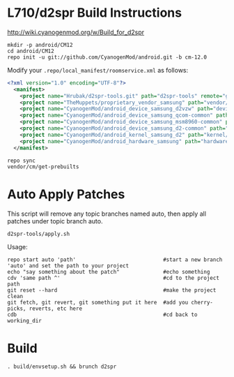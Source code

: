 L710/d2spr Build Instructions
=======================
http://wiki.cyanogenmod.org/w/Build_for_d2spr
```
mkdir -p android/CM12
cd android/CM12
repo init -u git://github.com/CyanogenMod/android.git -b cm-12.0
```

Modify your `.repo/local_manifest/roomservice.xml` as follows:

```xml
<?xml version="1.0" encoding="UTF-8"?>
  <manifest>
    <project name="Hrubak/d2spr-tools.git" path="d2spr-tools" remote="github" revision="cm-12.0" />
    <project name="TheMuppets/proprietary_vendor_samsung" path="vendor/samsung" revision="cm-12.0" />
    <project name="CyanogenMod/android_device_samsung_d2vzw" path="device/samsung/d2vzw" remote="github" />
    <project name="CyanogenMod/android_device_samsung_qcom-common" path="device/samsung/qcom-common" remote="github" />
    <project name="CyanogenMod/android_device_samsung_msm8960-common" path="device/samsung/msm8960-common" />
    <project name="CyanogenMod/android_device_samsung_d2-common" path="device/samsung/d2-common" remote="github" />
    <project name="CyanogenMod/android_kernel_samsung_d2" path="kernel/samsung/d2" remote="github" />
    <project name="CyanogenMod/android_hardware_samsung" path="hardware/samsung" remote="github" />
  </manifest>
```

```
repo sync
vendor/cm/get-prebuilts
```

Auto Apply Patches
==================
This script will remove any topic branches named auto, then apply all patches under topic branch auto.

```
d2spr-tools/apply.sh
```
Usage: 
```
repo start auto 'path'                            #start a new branch 'auto' and set the path to your project
echo "say something about the patch"              #echo something
cdv 'same path ^'                                 #cd to the project path
git reset --hard                                  #make the project clean
git fetch, git revert, git something put it here  #add you cherry-picks, reverts, etc here
cdb                                               #cd back to working_dir
```

Build
=====
```
. build/envsetup.sh && brunch d2spr
```
